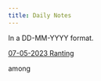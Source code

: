 ```yaml
---
title: Daily Notes
---
```


In a DD-MM-YYYY format.

[07-05-2023 Ranting](DailyNotes/07-05-2023-Ranting.md)

among